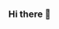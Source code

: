 ### Hi there 👋

<!--
**AryamMehari/AryamMehari** is a ✨ _special_ ✨ repository because its `README.md` (this file) appears on your GitHub profile.

Here are some ideas to get you started:

- 🔭 I’m currently working on an Entry to Tech course with CBFacademy
- 🌱 I’m currently learning how to work on GitHub
- ☺ Hoping to connect with others who are transitioning into the tech field!
